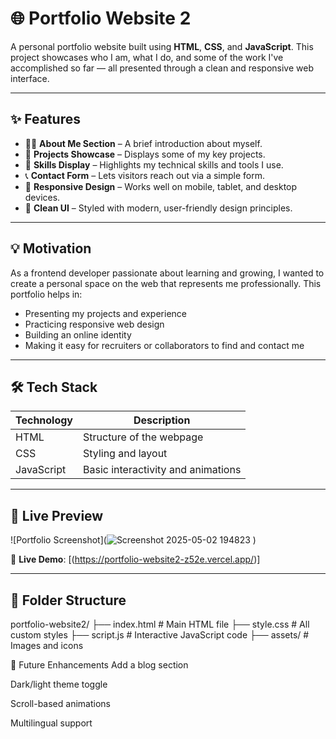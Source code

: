 # 🌐 Portfolio Website 2

A personal portfolio website built using **HTML**, **CSS**, and **JavaScript**. This project showcases who I am, what I do, and some of the work I've accomplished so far — all presented through a clean and responsive web interface.

---

## ✨ Features

- 🧑‍💻 **About Me Section** – A brief introduction about myself.
- 📂 **Projects Showcase** – Displays some of my key projects.
- 💼 **Skills Display** – Highlights my technical skills and tools I use.
- 📞 **Contact Form** – Lets visitors reach out via a simple form.
- 📱 **Responsive Design** – Works well on mobile, tablet, and desktop devices.
- 🎨 **Clean UI** – Styled with modern, user-friendly design principles.

---

## 💡 Motivation

As a frontend developer passionate about learning and growing, I wanted to create a personal space on the web that represents me professionally. This portfolio helps in:

- Presenting my projects and experience
- Practicing responsive web design
- Building an online identity
- Making it easy for recruiters or collaborators to find and contact me

---

## 🛠️ Tech Stack

| Technology | Description                            |
|------------|----------------------------------------|
| HTML       | Structure of the webpage               |
| CSS        | Styling and layout                     |
| JavaScript | Basic interactivity and animations     |

---

## 📸 Live Preview

![Portfolio Screenshot](![Screenshot 2025-05-02 194823](https://github.com/user-attachments/assets/d6ba35a7-ffa9-4ee0-aa14-421057884f03)
)

🔗 **Live Demo**: [(https://portfolio-website2-z52e.vercel.app/)]

---

## 📂 Folder Structure
portfolio-website2/
├── index.html # Main HTML file
├── style.css # All custom styles
├── script.js # Interactive JavaScript code
├── assets/ # Images and icons

📌 Future Enhancements
Add a blog section

Dark/light theme toggle

Scroll-based animations

Multilingual support
